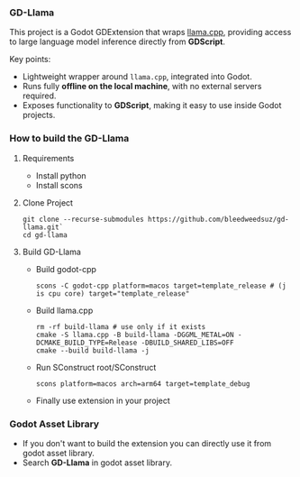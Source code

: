 ### GD-Llama

This project is a Godot GDExtension that wraps [llama.cpp](https://github.com/ggerganov/llama.cpp), providing access to large language model inference directly from **GDScript**.

Key points:
- Lightweight wrapper around `llama.cpp`, integrated into Godot.  
- Runs fully **offline on the local machine**, with no external servers required.  
- Exposes functionality to **GDScript**, making it easy to use inside Godot projects.

### How to build the GD-Llama

1. Requirements
    - Install python
    - Install scons

2. Clone Project
    ```
    git clone --recurse-submodules https://github.com/bleedweedsuz/gd-llama.git`
    cd gd-llama
    ```

3. Build GD-Llama
    - Build godot-cpp
        ```
        scons -C godot-cpp platform=macos target=template_release # (j is cpu core) target="template_release"
        ```
    - Build llama.cpp
        ```
        rm -rf build-llama # use only if it exists
        cmake -S llama.cpp -B build-llama -DGGML_METAL=ON -DCMAKE_BUILD_TYPE=Release -DBUILD_SHARED_LIBS=OFF
        cmake --build build-llama -j
        ```
    - Run SConstruct root/SConstruct
        ```
        scons platform=macos arch=arm64 target=template_debug
        ```
    - Finally use extension in your project

### Godot Asset Library

- If you don't want to build the extension you can directly use it from godot asset library.
- Search **GD-Llama** in godot asset library.